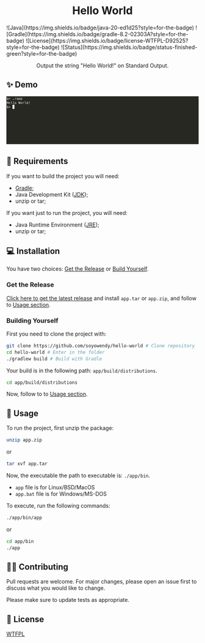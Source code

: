 <h1 align="center">Hello World</h1>
![Java](https://img.shields.io/badge/java-20-ed1d25?style=for-the-badge)
![Gradle](https://img.shields.io/badge/gradle-8.2-02303A?style=for-the-badge)
![License](https://img.shields.io/badge/license-WTFPL-D92525?style=for-the-badge)
![Status](https://img.shields.io/badge/status-finished-green?style=for-the-badge)

<p align="center">Output the string "Hello World!" on Standard Output.</p>

## :sparkles: Demo

![Terminal mostrando "Hello World!"](hello-world-demo.png)

## :memo: Requirements

If you want to build the project you will need:
- [Gradle](https://gradle.org/);
- Java Development Kit ([JDK](https://openjdk.org/));
- unzip or tar;

If you want just to run the project, you will need:
- Java Runtime Environment ([JRE](https://www.java.com/pt-BR/download/manual.jsp));
- unzip or tar;

## :computer: Installation

You have two choices: [Get the Release](#get-the-release) or [Build Yourself](#building-yourself).

### Get the Release

[Click here to get the latest release](https://github.com/soyowendy/hello-world/releases/latest) and install `app.tar` or `app.zip`, and follow to [Usage section](#rocket-usage).

### Building Yourself

First you need to clone the project with:

```bash
git clone https://github.com/soyowendy/hello-world # Clone repository
cd hello-world # Enter in the folder
./gradlew build # Build with Gradle
```

Your build is in the following path: `app/build/distributions`.

```bash
cd app/build/distributions
```

Now, follow to to [Usage section](#rocket-usage).


## :rocket: Usage

To run the project, first unzip the package:

```bash
unzip app.zip
```

or 

```bash
tar xvf app.tar
```

Now, the executable the path to executable is: `./app/bin`.

- `app` file is for Linux/BSD/MacOS
- `app.bat` file is for Windows/MS-DOS

To execute, run the following commands:

```bash
./app/bin/app
```

or

```bash
cd app/bin
./app
```

## :technologist: Contributing
Pull requests are welcome. For major changes, please open an issue first to discuss what you would like to change.

Please make sure to update tests as appropriate.

## :scroll: License
[WTFPL](LICENSE)
